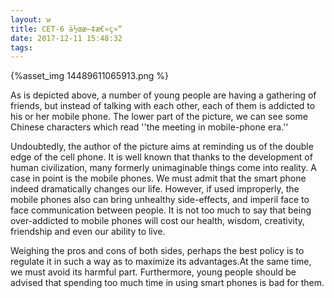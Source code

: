 ```yaml
---
layout: w
title: CET-6 ä½œæ–‡æ€»ç»“
date: 2017-12-11 15:48:32
tags:
---
```




{%asset_img 14489611065913.png %}
​	



As is depicted above, a number of young people are having a gathering of friends, but instead of talking with each other, each of them is addicted to his or her mobile phone. The lower part of the picture, we can see some Chinese characters which read ''the meeting in mobile-phone era.''

Undoubtedly, the author of the picture aims at reminding us of the double edge of the cell phone. It is well known that thanks to the development of human civilization, many formerly unimaginable things come into reality. A case in point is the mobile phones. We must admit that the smart phone indeed dramatically changes our life. However, if used improperly, the mobile phones also can bring unhealthy side-effects, and imperil face to face communication between people. It is not too much to say that being over-addicted to mobile phones will cost our health, wisdom, creativity, friendship and even our ability to live.

Weighing the pros and cons of both sides, perhaps the best policy is to regulate it in such a way as to maximize its advantages.At the same time, we must avoid its harmful part. Furthermore, young people should be advised that spending too much time in using smart phones is bad for them.